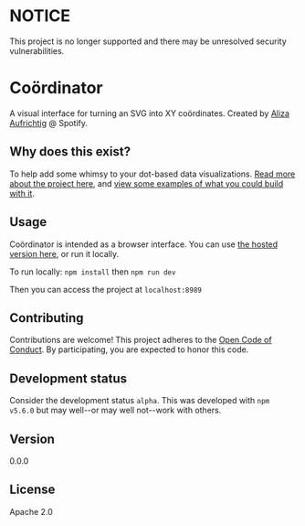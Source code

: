 # NOTICE

This project is no longer supported and there may be unresolved security vulnerabilities.

# Coördinator

A visual interface for turning an SVG into XY coördinates. Created by [Aliza Aufrichtig](https://twitter.com/alizauf) @ Spotify.

## Why does this exist?

To help add some whimsy to your dot-based data visualizations. [Read more about the project here](https://labs.spotify.com/2018/03/02/introducing-coordinator-a-new-open-source-project-made-at-spotify-to-inject-some-whimsy-into-data-visualizations/), and [view some examples of what you could build with it](https://bl.ocks.org/alizauf).

## Usage

Coördinator is intended as a browser interface. You can use [the hosted version here](https://spotify.github.io/coordinator), or run it locally.

To run locally:
`npm install` then `npm run dev`

Then you can access the project at `localhost:8989`

## Contributing

Contributions are welcome! This project adheres to the [Open Code of Conduct][code-of-conduct]. By participating, you are expected to honor this code.

[code-of-conduct]: https://github.com/spotify/code-of-conduct/blob/master/code-of-conduct.md

## Development status

Consider the development status `alpha`. This was developed with `npm v5.6.0` but may well--or may well not--work with others.

## Version

0.0.0

## License

Apache 2.0
